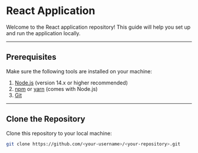 # React Application

Welcome to the React application repository! This guide will help you set up and run the application locally.

---

## **Prerequisites**

Make sure the following tools are installed on your machine:

1. [Node.js](https://nodejs.org/) (version 14.x or higher recommended)
2. [npm](https://www.npmjs.com/) or [yarn](https://yarnpkg.com/) (comes with Node.js)
3. [Git](https://git-scm.com/)

---

## **Clone the Repository**

Clone this repository to your local machine:

```bash
git clone https://github.com/<your-username>/<your-repository>.git
